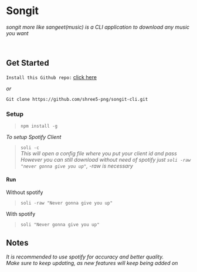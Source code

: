 # Songit <br>
*songit more like sangeet(music) is a CLI application to download any music you want*

<br>


## Get Started

`Install this Github repo:` [click here](https://github.com/shree5-png/songit-cli.git)<br>

*or*<br>

`Git clone https://github.com/shree5-png/songit-cli.git`<br>

### Setup

>`npm install -g`<br>

*To setup Spotify Client*
>`soli -c`<br>
*This will open a config file where you put your client id and pass*<br>
*However you can still download without need of spotify just `soli -raw "never gonna give you up"`, -raw is necessary*<br>

#### Run

Without spotify
>`soli -raw "Never gonna give you up"`<br>

With spotify
>`soli "Never gonna give you up"`<br>


## Notes

*It is recommended to use spotify for accuracy and better quality.*<br>
*Make sure to keep updating, as new features will keep being added on*




